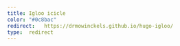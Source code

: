 ```yaml
---
title: Igloo icicle
color: "#0c8bac"
redirect:   https://drmowinckels.github.io/hugo-igloo/
type:  redirect
---
```

